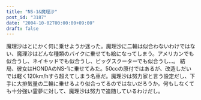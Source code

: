 ```yaml
---
title: "NS-1&魔理沙"
post_id: "3187"
date: "2004-10-02T00:00:00+09:00"
draft: false
---
```



魔理沙はとにかく何に乗せようか迷った。魔理沙に二輪は似合わないわけではない、魔理沙はどんな種類のバイクに乗せても絵になってしまう。アメリカンでも似合うし、ネイキッドでも似合うし、ビッグスクーターでも似合うし…。 結局、彼女はHONDAのNS-1に乗せてみた。50ccの原付ではあるが、改造しだいでは軽く120km/hすら超えてしまう名車だ。魔理沙は努力家と言う設定だし、下手に大排気量の二輪に乗せるより似合ってるのではないだろうか。何もしなくても十分強い霊夢に対して、魔理沙は努力で追随しているわけだし。
